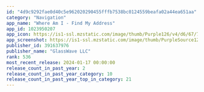 ```yaml
---
id: "4d9c9292fae0d40c5e962020290455fffb7538bc0124559beafa02a44ea651aa"
category: "Navigation"
app_name: "Where Am I - Find My Address"
app_id: 1023950207
app_icon: https://is1-ssl.mzstatic.com/image/thumb/Purple126/v4/d6/67/7b/d6677ba4-6706-1449-c31b-70e555fb0ad6/AppIcon-1x_U007emarketing-0-4-0-85-220-0.png/1024x1024bb.png
app_screenshot: https://is1-ssl.mzstatic.com/image/thumb/PurpleSource122/v4/06/b6/37/06b6370f-e13c-aea5-c8a2-a00671ed9906/081af456-dd85-46c9-8d11-85184e0ae19e_iPhone_XS_Max_App_Store_Screenshot_Template_-_Main_Promo_1.png/1242x2688bb.png
publisher_id: 391637976
publisher_name: "GlassWave LLC"
rank: 536
most_recent_release: 2024-01-17 00:00:00
release_count_in_past_year: 2
release_count_in_past_year_category: 10
release_count_in_past_year_top_in_category: 21
---
```

